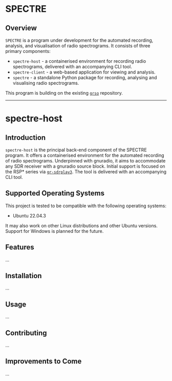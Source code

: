 # SPECTRE

## Overview
```SPECTRE``` is a program under development for the automated recording, analysis, and visualisation of radio spectrograms. It consists of three primary components: 
- ```spectre-host``` - a containerised environment for recording radio spectrograms, delivered with an accompanying CLI tool.
- ```spectre-client``` - a web-based application for viewing and analysis.
- ```spectre``` - a standalone Python package for recording, analysing and visualising radio spectrograms.

This program is building on the existing [```grso```](https://github.com/jcfitzpatrick12/grso) repository. 

---

# spectre-host

## Introduction
```spectre-host``` is the principal back-end component of the SPECTRE program. It offers a containerised environment for the automated recording of radio spectrograms. Underpinned with gnuradio, it aims to accommodate any SDR receiver with a gnuradio source block. Initial support is focused on the RSP* series via [```gr-sdrplay3```](https://github.com/fventuri/gr-sdrplay3). The tool is delivered with an accompanying CLI tool.

## Supported Operating Systems
This project is tested to be compatible with the following operating systems:

- Ubuntu 22.04.3

It may also work on other Linux distributions and other Ubuntu versions. Support for Windows is planned for the future.

## Features
...

## Installation
...

## Usage
...

## Contributing
...

## Improvements to Come
...



